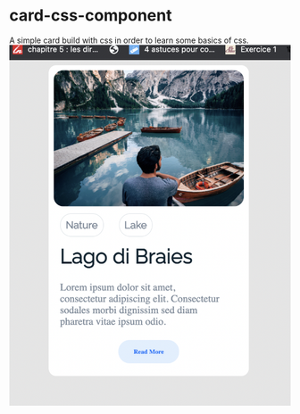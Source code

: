 # card-css-component
A simple card build with css in order to learn some basics of css.
<img src="https://github.com/imdadAdelabou/card-css-component/blob/main/screenshots/screen00.png" />
